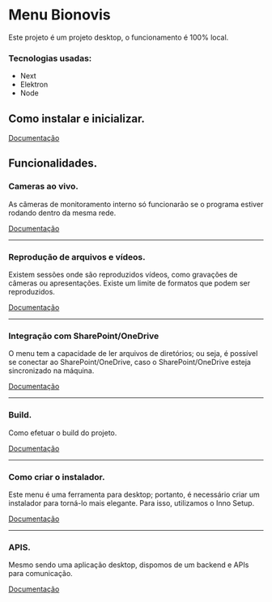 # Menu Bionovis

Este projeto é um projeto desktop, o funcionamento é 100% local.

### Tecnologias usadas: 
  - Next
  - Elektron
  - Node 

## Como instalar e inicializar.

[Documentação](https://github.com/lognsoft/bionovis_menu_TV/blob/Dev_2.0/documentation/README_INSTALL.md)

## Funcionalidades.

### Cameras ao vivo.
As câmeras de monitoramento interno só funcionarão se o programa estiver rodando dentro da mesma rede.

[Documentação](https://github.com/lognsoft/bionovis_menu_TV/blob/Dev_2.0/documentation/README_LIVE_CAMERA.md)

---

### Reprodução de arquivos e vídeos.
Existem sessões onde são reproduzidos vídeos, como gravações de câmeras ou apresentações. Existe um limite de formatos que podem ser reproduzidos.

[Documentação](https://github.com/lognsoft/bionovis_menu_TV/blob/Dev_2.0/documentation/README_SUPPORTED_FORMATS.md)

---

### Integração com SharePoint/OneDrive
O menu tem a capacidade de ler arquivos de diretórios; ou seja, é possível se conectar ao SharePoint/OneDrive, caso o SharePoint/OneDrive esteja sincronizado na máquina.

[Documentação](https://github.com/lognsoft/bionovis_menu_TV/blob/Dev_2.0/documentation/README_SHAREPOINT_ONEDRIVE.md)

---

### Build.
Como efetuar o build do projeto.

[Documentação](https://github.com/lognsoft/bionovis_menu_TV/blob/Dev_2.0/documentation/README_BUILD.md)

---

### Como criar o instalador.
Este menu é uma ferramenta para desktop; portanto, é necessário criar um instalador para torná-lo mais elegante. Para isso, utilizamos o Inno Setup.

[Documentação](https://github.com/lognsoft/bionovis_menu_TV/blob/Dev_2.0/documentation/README_CREATE_INSTALLER.md)

---

### APIS.
Mesmo sendo uma aplicação desktop, dispomos de um backend e APIs para comunicação.

[Documentação](https://github.com/lognsoft/bionovis_menu_TV/blob/Dev_2.0/documentation/README_APIS.md)


